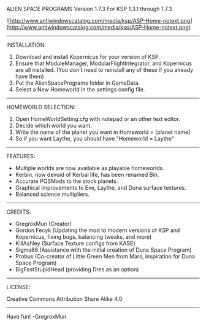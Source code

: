 ALIEN SPACE PROGRAMS
Version 1.7.3
For KSP 1.3.1 through 1.7.3

![http://www.antiwindowscatalog.com/media/ksp/ASP-Home-notext.png](http://www.antiwindowscatalog.com/media/ksp/ASP-Home-notext.png)

----------------------------

INSTALLATION:

1) Download and install Kopernicus for your version of KSP.
2) Ensure that ModuleManager, ModularFlightIntegrator, and Kopernicus are all installed. 
(You don't need to reinstall any of these if you already have them)
3) Put the AlienSpacePrograms folder in GameData.
4) Select a New Homeworld in the settings config file.

----------------------------

HOMEWORLD SELECTION:

1) Open HomeWorldSetting.cfg with notepad or an other text editor.
2) Decide which world you want.
3) Write the name of the planet you want in Homeworld = [planet name]
4) So if you want Laythe, you should have "Homeworld = Laythe"

----------------------------

FEATURES:

* Multiple worlds are now available as playable homeworlds.
* Kerbin, now devoid of Kerbal life, has been renamed Bin.
* Accurate PQSMods to the stock planets.
* Graphical improvements to Eve, Laythe, and Duna surface textures.
* Balanced science multipliers.

----------------------------

CREDITS:

* GregroxMun (Creator)
* Gordon Fecyk (Updating the mod to modern versions of KSP and Kopernicus, fixing bugs, balancing tweaks, and more)
* KillAshley (Surface Texture configs from KASE)
* Sigma88 (Assistance with the initial creation of Duna Space Program)
* Probus (Co-creator of Little Green Men from Mars, inspiration for Duna Space Program)
* BigFastStupidHead (providing Dres as an option)

----------------------------

LICENSE:

Creative Commons Attribution Share Alike 4.0

----------------------------
 
Have fun! -GregroxMun
